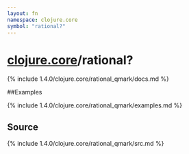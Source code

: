 ```yaml
---
layout: fn
namespace: clojure.core
symbol: "rational?"
---
```


# [clojure.core](../)/rational?

{% include 1.4.0/clojure.core/rational_qmark/docs.md %}

##Examples

{% include 1.4.0/clojure.core/rational_qmark/examples.md %}
## Source
{% include 1.4.0/clojure.core/rational_qmark/src.md %}

